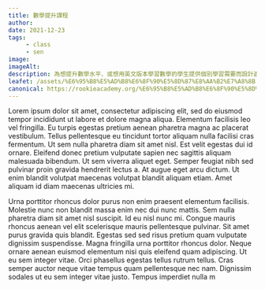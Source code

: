 ```yaml
---
title: 數學提升課程
author:
date: 2021-12-23
tags: 
     - class
     - sen
image:
imageAlt:
description: 為想提升數學水平、或想用英文版本學習數學的學生提供個別學習需要而設計適合他們的課程，增加學習數學的趣味，讓學員有興趣和投入學習，事半功倍。
leafet: /assets/%E6%95%B8%E5%AD%B8%E6%8F%90%E5%8D%87%E8%AA%B2%E7%A8%8B.pdf
canonical: https://rookieacademy.org/%E6%95%B8%E5%AD%B8%E6%8F%90%E5%8D%87%E8%AA%B2%E7%A8%8B/
---
```





Lorem ipsum dolor sit amet, consectetur adipiscing elit, sed do eiusmod tempor incididunt ut labore et dolore magna aliqua. Elementum facilisis leo vel fringilla. Eu turpis egestas pretium aenean pharetra magna ac placerat vestibulum. Tellus pellentesque eu tincidunt tortor aliquam nulla facilisi cras fermentum. Ut sem nulla pharetra diam sit amet nisl. Est velit egestas dui id ornare. Eleifend donec pretium vulputate sapien nec sagittis aliquam malesuada bibendum. Ut sem viverra aliquet eget. Semper feugiat nibh sed pulvinar proin gravida hendrerit lectus a. At augue eget arcu dictum. Ut enim blandit volutpat maecenas volutpat blandit aliquam etiam. Amet aliquam id diam maecenas ultricies mi.

Urna porttitor rhoncus dolor purus non enim praesent elementum facilisis. Molestie nunc non blandit massa enim nec dui nunc mattis. Sem nulla pharetra diam sit amet nisl suscipit. Id eu nisl nunc mi. Congue mauris rhoncus aenean vel elit scelerisque mauris pellentesque pulvinar. Sit amet purus gravida quis blandit. Egestas sed sed risus pretium quam vulputate dignissim suspendisse. Magna fringilla urna porttitor rhoncus dolor. Neque ornare aenean euismod elementum nisi quis eleifend quam adipiscing. Ut eu sem integer vitae. Orci phasellus egestas tellus rutrum tellus. Cras semper auctor neque vitae tempus quam pellentesque nec nam. Dignissim sodales ut eu sem integer vitae justo. Tempus imperdiet nulla m